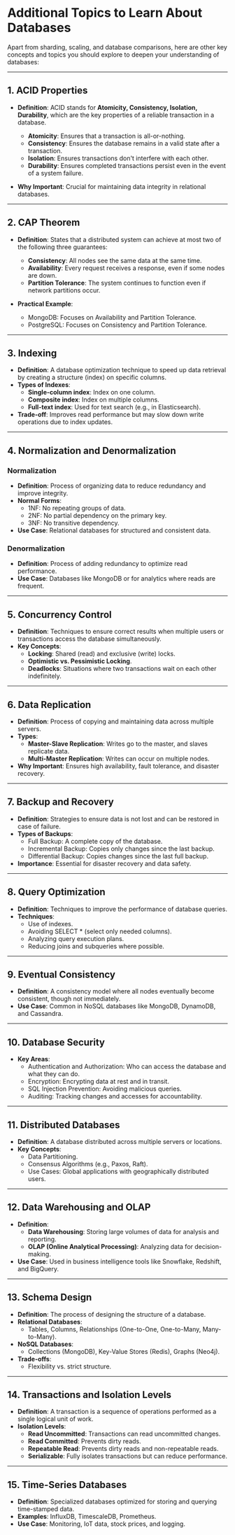 # Additional Topics to Learn About Databases

Apart from sharding, scaling, and database comparisons, here are other key concepts and topics you should explore to deepen your understanding of databases:

---

## **1. ACID Properties**

- **Definition**: ACID stands for **Atomicity, Consistency, Isolation, Durability**, which are the key properties of a reliable transaction in a database.
  - **Atomicity**: Ensures that a transaction is all-or-nothing.
  - **Consistency**: Ensures the database remains in a valid state after a transaction.
  - **Isolation**: Ensures transactions don't interfere with each other.
  - **Durability**: Ensures completed transactions persist even in the event of a system failure.

- **Why Important**: Crucial for maintaining data integrity in relational databases.

---

## **2. CAP Theorem**

- **Definition**: States that a distributed system can achieve at most two of the following three guarantees:
  - **Consistency**: All nodes see the same data at the same time.
  - **Availability**: Every request receives a response, even if some nodes are down.
  - **Partition Tolerance**: The system continues to function even if network partitions occur.

- **Practical Example**:
  - MongoDB: Focuses on Availability and Partition Tolerance.
  - PostgreSQL: Focuses on Consistency and Partition Tolerance.

---

## **3. Indexing**

- **Definition**: A database optimization technique to speed up data retrieval by creating a structure (index) on specific columns.
- **Types of Indexes**:
  - **Single-column index**: Index on one column.
  - **Composite index**: Index on multiple columns.
  - **Full-text index**: Used for text search (e.g., in Elasticsearch).
- **Trade-off**: Improves read performance but may slow down write operations due to index updates.

---

## **4. Normalization and Denormalization**

### **Normalization**
- **Definition**: Process of organizing data to reduce redundancy and improve integrity.
- **Normal Forms**:
  - 1NF: No repeating groups of data.
  - 2NF: No partial dependency on the primary key.
  - 3NF: No transitive dependency.
- **Use Case**: Relational databases for structured and consistent data.

### **Denormalization**
- **Definition**: Process of adding redundancy to optimize read performance.
- **Use Case**: Databases like MongoDB or for analytics where reads are frequent.

---

## **5. Concurrency Control**

- **Definition**: Techniques to ensure correct results when multiple users or transactions access the database simultaneously.
- **Key Concepts**:
  - **Locking**: Shared (read) and exclusive (write) locks.
  - **Optimistic vs. Pessimistic Locking**.
  - **Deadlocks**: Situations where two transactions wait on each other indefinitely.

---

## **6. Data Replication**

- **Definition**: Process of copying and maintaining data across multiple servers.
- **Types**:
  - **Master-Slave Replication**: Writes go to the master, and slaves replicate data.
  - **Multi-Master Replication**: Writes can occur on multiple nodes.
- **Why Important**: Ensures high availability, fault tolerance, and disaster recovery.

---

## **7. Backup and Recovery**

- **Definition**: Strategies to ensure data is not lost and can be restored in case of failure.
- **Types of Backups**:
  - Full Backup: A complete copy of the database.
  - Incremental Backup: Copies only changes since the last backup.
  - Differential Backup: Copies changes since the last full backup.
- **Importance**: Essential for disaster recovery and data safety.

---

## **8. Query Optimization**

- **Definition**: Techniques to improve the performance of database queries.
- **Techniques**:
  - Use of indexes.
  - Avoiding SELECT * (select only needed columns).
  - Analyzing query execution plans.
  - Reducing joins and subqueries where possible.

---

## **9. Eventual Consistency**

- **Definition**: A consistency model where all nodes eventually become consistent, though not immediately.
- **Use Case**: Common in NoSQL databases like MongoDB, DynamoDB, and Cassandra.

---

## **10. Database Security**

- **Key Areas**:
  - Authentication and Authorization: Who can access the database and what they can do.
  - Encryption: Encrypting data at rest and in transit.
  - SQL Injection Prevention: Avoiding malicious queries.
  - Auditing: Tracking changes and accesses for accountability.

---

## **11. Distributed Databases**

- **Definition**: A database distributed across multiple servers or locations.
- **Key Concepts**:
  - Data Partitioning.
  - Consensus Algorithms (e.g., Paxos, Raft).
  - Use Cases: Global applications with geographically distributed users.

---

## **12. Data Warehousing and OLAP**

- **Definition**:
  - **Data Warehousing**: Storing large volumes of data for analysis and reporting.
  - **OLAP (Online Analytical Processing)**: Analyzing data for decision-making.
- **Use Case**: Used in business intelligence tools like Snowflake, Redshift, and BigQuery.

---

## **13. Schema Design**

- **Definition**: The process of designing the structure of a database.
- **Relational Databases**:
  - Tables, Columns, Relationships (One-to-One, One-to-Many, Many-to-Many).
- **NoSQL Databases**:
  - Collections (MongoDB), Key-Value Stores (Redis), Graphs (Neo4j).
- **Trade-offs**:
  - Flexibility vs. strict structure.

---

## **14. Transactions and Isolation Levels**

- **Definition**: A transaction is a sequence of operations performed as a single logical unit of work.
- **Isolation Levels**:
  - **Read Uncommitted**: Transactions can read uncommitted changes.
  - **Read Committed**: Prevents dirty reads.
  - **Repeatable Read**: Prevents dirty reads and non-repeatable reads.
  - **Serializable**: Fully isolates transactions but can reduce performance.

---

## **15. Time-Series Databases**

- **Definition**: Specialized databases optimized for storing and querying time-stamped data.
- **Examples**: InfluxDB, TimescaleDB, Prometheus.
- **Use Case**: Monitoring, IoT data, stock prices, and logging.
